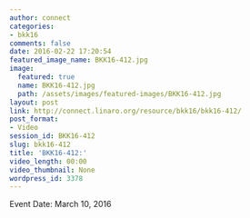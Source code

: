 ```yaml
---
author: connect
categories:
- bkk16
comments: false
date: 2016-02-22 17:20:54
featured_image_name: BKK16-412.jpg
image:
  featured: true
  name: BKK16-412.jpg
  path: /assets/images/featured-images/BKK16-412.jpg
layout: post
link: http://connect.linaro.org/resource/bkk16/bkk16-412/
post_format:
- Video
session_id: BKK16-412
slug: bkk16-412
title: 'BKK16-412:'
video_length: 00:00
video_thumbnail: None
wordpress_id: 3378
---
```


Event Date: March 10, 2016